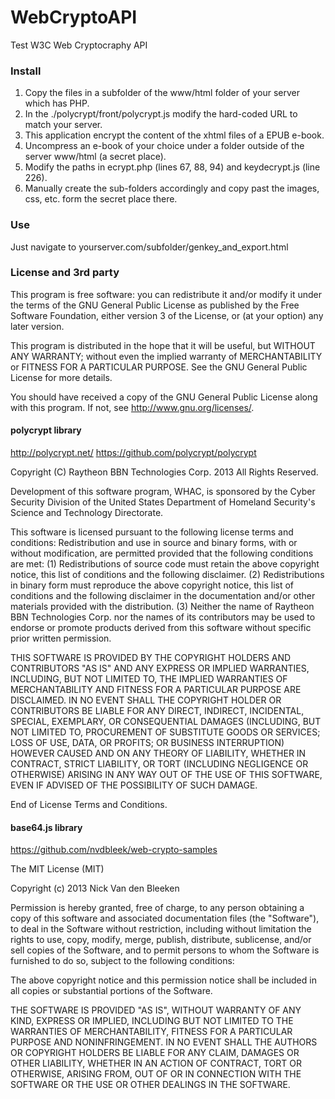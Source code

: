 WebCryptoAPI
============

Test W3C Web Cryptocraphy API

### Install

1. Copy the files in a subfolder of the www/html folder of your server which has PHP.
1. In the ./polycrypt/front/polycrypt.js modify the hard-coded URL to match your server.
1. This application encrypt the content of the xhtml files of a EPUB e-book.
  1. Uncompress an e-book of your choice under a folder outside of the server www/html (a secret place).
  1. Modify the paths in ecrypt.php (lines 67, 88, 94) and keydecrypt.js (line 226).
  1. Manually create the sub-folders accordingly and copy past the images, css, etc. form the secret place there.

  
### Use

Just navigate to yourserver.com/subfolder/genkey_and_export.html

### License and 3rd party

This program is free software: you can redistribute it and/or modify
it under the terms of the GNU General Public License as published by
the Free Software Foundation, either version 3 of the License, or
(at your option) any later version.

This program is distributed in the hope that it will be useful,
but WITHOUT ANY WARRANTY; without even the implied warranty of
MERCHANTABILITY or FITNESS FOR A PARTICULAR PURPOSE.  See the
GNU General Public License for more details.

You should have received a copy of the GNU General Public License
along with this program.  If not, see <http://www.gnu.org/licenses/>.

#### polycrypt library 

http://polycrypt.net/ https://github.com/polycrypt/polycrypt

Copyright (C) Raytheon BBN Technologies Corp. 2013 All Rights Reserved.

Development of this software program, WHAC, is sponsored by the Cyber Security Division of the United States Department of Homeland Security's Science and Technology Directorate. 

This software is licensed pursuant to the following license terms and conditions: Redistribution and use in source and binary forms, with or without modification, are permitted provided that the following conditions are met: (1) Redistributions of source code must retain the above copyright notice, this list of conditions and the following disclaimer. (2) Redistributions in binary form must reproduce the above copyright notice, this list of conditions and the following disclaimer in the documentation and/or other materials provided with the distribution. (3) Neither the name of Raytheon BBN Technologies Corp. nor the names of its contributors may be used to endorse or promote products derived from this software without specific prior written  permission. 

THIS SOFTWARE IS PROVIDED BY THE COPYRIGHT HOLDERS AND CONTRIBUTORS  "AS IS" AND ANY EXPRESS OR IMPLIED WARRANTIES, INCLUDING, BUT NOT  LIMITED TO, THE IMPLIED WARRANTIES OF MERCHANTABILITY AND FITNESS FOR A PARTICULAR PURPOSE ARE DISCLAIMED. IN NO EVENT SHALL THE COPYRIGHT HOLDER OR CONTRIBUTORS BE LIABLE FOR ANY DIRECT, INDIRECT, INCIDENTAL, SPECIAL, EXEMPLARY, OR CONSEQUENTIAL DAMAGES (INCLUDING, BUT NOT  LIMITED TO, PROCUREMENT OF SUBSTITUTE GOODS OR SERVICES; LOSS OF USE, DATA, OR PROFITS; OR BUSINESS INTERRUPTION) HOWEVER CAUSED AND ON ANY  THEORY OF LIABILITY, WHETHER IN CONTRACT, STRICT LIABILITY, OR TORT (INCLUDING NEGLIGENCE OR OTHERWISE) ARISING IN ANY WAY OUT OF THE USE OF THIS SOFTWARE, EVEN IF ADVISED OF THE POSSIBILITY OF SUCH DAMAGE. 

End of License Terms and Conditions.

#### base64.js library

https://github.com/nvdbleek/web-crypto-samples

The MIT License (MIT)

Copyright (c) 2013 Nick Van den Bleeken

Permission is hereby granted, free of charge, to any person obtaining a copy of
this software and associated documentation files (the "Software"), to deal in
the Software without restriction, including without limitation the rights to
use, copy, modify, merge, publish, distribute, sublicense, and/or sell copies of
the Software, and to permit persons to whom the Software is furnished to do so,
subject to the following conditions:

The above copyright notice and this permission notice shall be included in all
copies or substantial portions of the Software.

THE SOFTWARE IS PROVIDED "AS IS", WITHOUT WARRANTY OF ANY KIND, EXPRESS OR
IMPLIED, INCLUDING BUT NOT LIMITED TO THE WARRANTIES OF MERCHANTABILITY, FITNESS
FOR A PARTICULAR PURPOSE AND NONINFRINGEMENT. IN NO EVENT SHALL THE AUTHORS OR
COPYRIGHT HOLDERS BE LIABLE FOR ANY CLAIM, DAMAGES OR OTHER LIABILITY, WHETHER
IN AN ACTION OF CONTRACT, TORT OR OTHERWISE, ARISING FROM, OUT OF OR IN
CONNECTION WITH THE SOFTWARE OR THE USE OR OTHER DEALINGS IN THE SOFTWARE.



